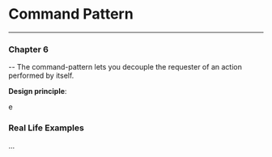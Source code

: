 # Command Pattern

---

### Chapter 6

-- The command-pattern lets you decouple the requester of an action
performed by itself.


**Design principle**:
> 

 e
### Real Life Examples
...




